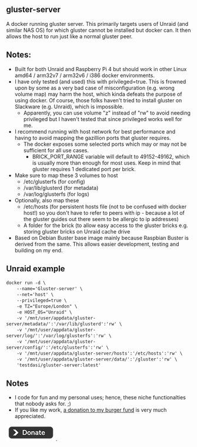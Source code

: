 ## gluster-server
A docker running gluster server. This primarily targets users of Unraid (and similar NAS OS) for which gluster cannot be installed but docker can. It then allows the host to run just like a normal gluster peer.

## Notes:
* Built for both Unraid and Raspberry Pi 4 but should work in other Linux amd64 / arm32v7 / arm32v6 / i386 docker environments.
* I have only tested (and used) this with privileged=true. This is frowned upon by some as a very bad case of misconfiguration (e.g. wrong volume map) may harm the host, which kinda defeats the purpose of using docker. Of course, those folks haven't tried to install gluster on Slackware (e.g. Unraid), which is impossible.
  * Apparently, you can use volume "z" instead of "rw" to avoid needing privileged but I haven't tested that since privileged works well for me.
* I recommend running with host network for best performance and having to avoid mapping the gazillion ports that gluster requires.
  * The docker exposes some selected ports which may or may not be sufficient for all use cases.
    * BRICK_PORT_RANGE variable will default to 49152-49162, which is usually more than enough for most uses. Keep in mind that gluster requires 1 dedicated port per brick.
* Make sure to map these 3 volumes to host
  * /etc/glusterfs (for config)
  * /var/lib/glusterd (for metadata)
  * /var/log/glusterfs (for logs)
* Optionally, also map these
  * /etc/hosts (for persistent hosts file (not to be confused with docker host!) so you don't have to refer to peers with ip - because a lot of the gluster guides out there seem to be allergic to ip addresses)
  * A folder for the brick (to allow easy access to the gluster bricks e.g. storing gluster bricks on Unraid cache drive
* Based on Debian Buster base image mainly because Raspbian Buster is derived from the same. This allows easier development, testing and building on my end.

## Unraid example
    docker run -d \
        --name='Gluster-server' \
        --net='host' \
        --privileged=true \
        -e TZ="Europe/London" \
        -e HOST_OS="Unraid" \
        -v '/mnt/user/appdata/gluster-server/metadata/':'/var/lib/glusterd':'rw' \
        -v '/mnt/user/appdata/gluster-server/log/':'/var/log/glusterfs':'rw' \
        -v '/mnt/user/appdata/gluster-server/config/':'/etc/glusterfs':'rw' \
        -v '/mnt/user/appdata/gluster-server/hosts':'/etc/hosts':'rw' \
        -v '/mnt/user/appdata/gluster-server/data/':'/gluster':'rw' \
        'testdasi/gluster-server:latest'

## Notes
* I code for fun and my personal uses; hence, these niche functionalties that nobody asks for. ;)
* If you like my work, [a donation to my burger fund](https://paypal.me/mersenne) is very much appreciated.

[![Donate](https://raw.githubusercontent.com/testdasi/testdasi-unraid-repo/master/donate-button-small.png)](https://paypal.me/mersenne). 
